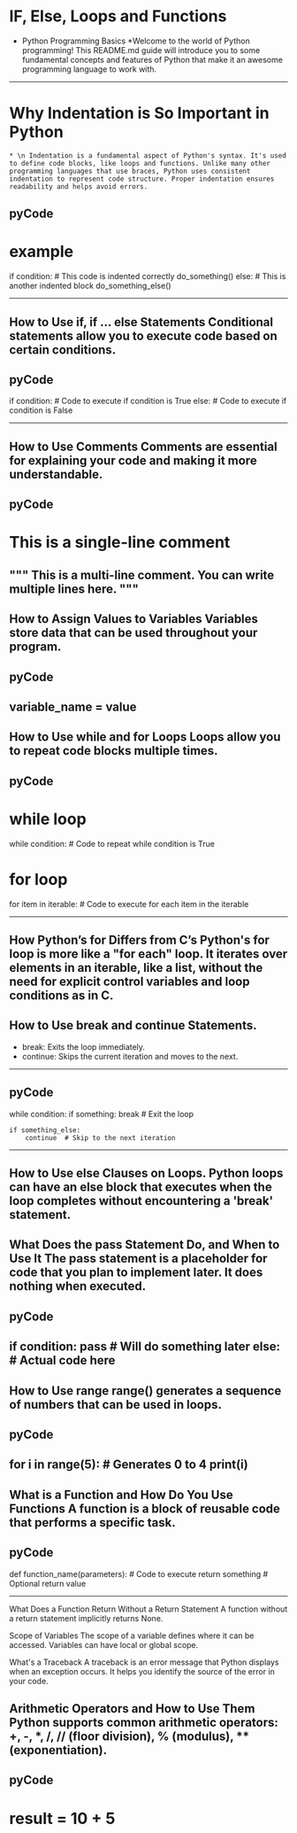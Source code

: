 # IF, Else, Loops and Functions

* Python Programming Basics
    *Welcome to the world of Python programming! This README.md guide will introduce you to some fundamental concepts and features of Python that make it an awesome programming language to work with.

-----------------------

# Why Indentation is So Important in Python

    * \n Indentation is a fundamental aspect of Python's syntax. It's used to define code blocks, like loops and functions. Unlike many other programming languages that use braces, Python uses consistent indentation to represent code structure. Proper indentation ensures readability and helps avoid errors.

## pyCode
# example

if condition:
    # This code is indented correctly
    do_something()
else:
    # This is another indented block
    do_something_else()

---------------

How to Use if, if ... else Statements
Conditional statements allow you to execute code based on certain conditions.
---
pyCode
---
if condition:
    # Code to execute if condition is True
else:
    # Code to execute if condition is False

--------------------------

How to Use Comments
Comments are essential for explaining your code and making it more understandable.
----------
pyCode
---
# This is a single-line comment

"""
This is a multi-line comment.
You can write multiple lines here.
"""
----------------
How to Assign Values to Variables
Variables store data that can be used throughout your program.
---
pyCode
---
variable_name = value
----------------

How to Use while and for Loops
Loops allow you to repeat code blocks multiple times.
----
pyCode
----
# while loop
while condition:
    # Code to repeat while condition is True

# for loop
for item in iterable:
    # Code to execute for each item in the iterable

-------

How Python’s for Differs from C’s
Python's for loop is more like a "for each" loop. It iterates over elements in an iterable, like a list, without the need for explicit control variables and loop conditions as in C.
---------

How to Use break and continue Statements.
---
* break: Exits the loop immediately.
* continue: Skips the current iteration and moves to the next.
---
pyCode
---
while condition:
    if something:
        break  # Exit the loop

    if something_else:
        continue  # Skip to the next iteration

-------------

How to Use else Clauses on Loops.
Python loops can have an else block that executes when the loop completes without encountering a 'break' statement.
--------------

What Does the pass Statement Do, and When to Use It
The pass statement is a placeholder for code that you plan to implement later. It does nothing when executed.
------
pyCode
----
if condition:
    pass  # Will do something later
else:
    # Actual code here
--------------------------

How to Use range
range() generates a sequence of numbers that can be used in loops.
---------
pyCode
----
for i in range(5):  # Generates 0 to 4
    print(i)
---------

What is a Function and How Do You Use Functions
A function is a block of reusable code that performs a specific task.
-----
pyCode
----
def function_name(parameters):
    # Code to execute
    return something  # Optional return value

----------------
What Does a Function Return Without a Return Statement
A function without a return statement implicitly returns None.

Scope of Variables
The scope of a variable defines where it can be accessed. Variables can have local or global scope.

What's a Traceback
A traceback is an error message that Python displays when an exception occurs. It helps you identify the source of the error in your code.

Arithmetic Operators and How to Use Them
Python supports common arithmetic operators: +, -, *, /, // (floor division), % (modulus), ** (exponentiation).
-----------
pyCode
------
result = 10 + 5
================================================================
